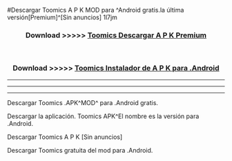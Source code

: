 #Descargar Toomics  A P K MOD para ^Android gratis.la última versión[Premium]^[Sin anuncios] 1l7jm



<div align="center">
<h3>Download >>>>> <a href="https://es-web.web.app/?es= Toomics ">Toomics  Descargar A P K Premium</a></h3><br>

<h3>Download >>>>> <a href="https://es-web.web.app/?es= Toomics ">Toomics  Instalador de A P K para .Android</a></h3>
</div>


----------------------------------------------------------

----------------------------------------------------------

----------------------------------------------------------

Descargar Toomics  .APK^MOD^ para .Android gratis.

Descargar la aplicación. Toomics  APK^El nombre es la versión para .Android.

Descargar Toomics  A P K [Sin anuncios]

Descargar Toomics  gratuita del mod para .Android.